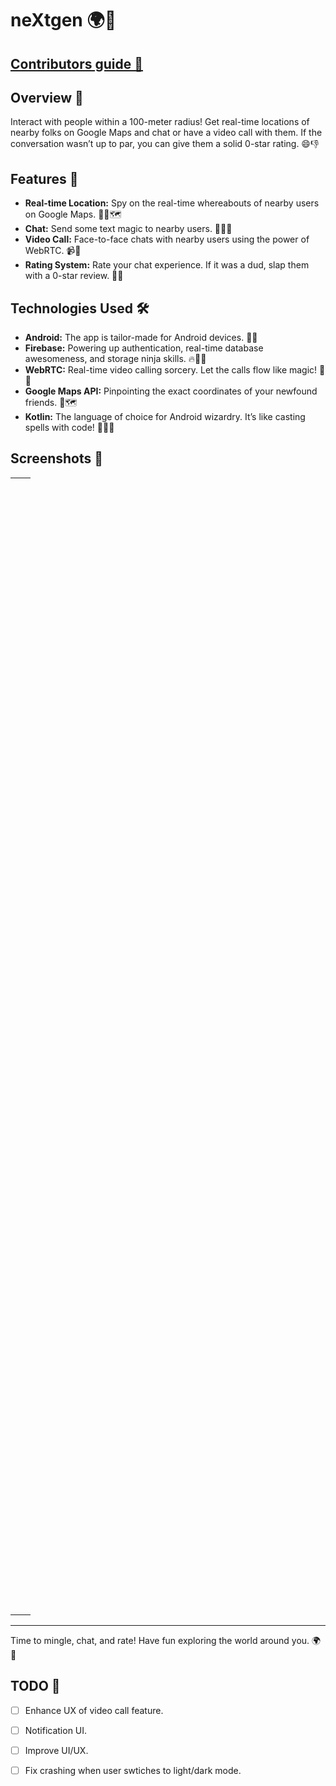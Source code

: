 # neXtgen 🌍📱

## [Contributors guide 🔗](https://github.com/Vishwajith-Shettigar/NextGen/blob/master/CONTRIBUTORS.md)



## Overview 🌟
Interact with people within a 100-meter radius! Get real-time locations of nearby folks on Google Maps and chat or have a video call with them. If the conversation wasn’t up to par, you can give them a solid 0-star rating. 😄👎

## Features 🚀
- **Real-time Location:** Spy on the real-time whereabouts of nearby users on Google Maps. 🕵️‍♂️🗺️
- **Chat:** Send some text magic to nearby users. 💬🧙‍♂️
- **Video Call:** Face-to-face chats with nearby users using the power of WebRTC. 📹👥
- **Rating System:** Rate your chat experience. If it was a dud, slap them with a 0-star review. 🌟😢

## Technologies Used 🛠️
- **Android:** The app is tailor-made for Android devices. 🤖📱
- **Firebase:** Powering up authentication, real-time database awesomeness, and storage ninja skills. 🔥🧙‍♀️
- **WebRTC:** Real-time video calling sorcery. Let the calls flow like magic! 🎩🔮
- **Google Maps API:** Pinpointing the exact coordinates of your newfound friends. 📍🗺️
- **Kotlin:** The language of choice for Android wizardry. It’s like casting spells with code! 🧙‍♂️✨

## Screenshots 📸

<table>
  <tr>
    <td><img src="https://github.com/Vishwajith-Shettigar/NextGen/assets/76042077/67e113b9-71f8-4a41-8f12-58f4a70869ea" alt="Real-time Location" style="width: 0;height:600px"/></td>
    <td><img src="https://github.com/Vishwajith-Shettigar/NextGen/assets/76042077/33567a7b-aa5e-4c45-a25b-d5007b9da686" alt="Chat Interface" style="width: 0;height:600px""/></td>
  </tr>
  <tr>
    <td><img src="https://github.com/Vishwajith-Shettigar/NextGen/assets/76042077/e98f0919-9547-461f-8437-0d2a0cd81046" alt="Real-time Location" style="width: 0;height:600px"/></td>
    <td><img src="https://github.com/Vishwajith-Shettigar/NextGen/assets/76042077/5b61abcb-4eb9-4d48-a204-cd1427d321d0" alt="Chat Interface" style="width: 0;height:600px""/></td>
  </tr>
  <tr>
    <td><img src="https://github.com/Vishwajith-Shettigar/NextGen/assets/76042077/493ea38d-8fa4-4596-ade8-937848672dc4" alt="Real-time Location" style="width: 0;height:600px"/></td>
    <td><img src="https://github.com/Vishwajith-Shettigar/NextGen/assets/76042077/278f6e58-65fe-41e2-b6ca-ec496e8410d1" alt="Chat Interface" style="width: 0;height:600px""/></td>
  </tr>
</table>

---

Time to mingle, chat, and rate! Have fun exploring the world around you. 🌍🎉

## TODO 📝
- [ ] Enhance UX of video call feature.
- [ ] Notification UI.
- [ ] Improve UI/UX.
- [ ] Fix crashing when user swtiches to light/dark mode.


